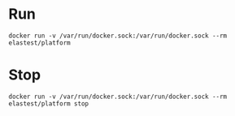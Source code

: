 # Run
```
docker run -v /var/run/docker.sock:/var/run/docker.sock --rm elastest/platform
```

# Stop
```
docker run -v /var/run/docker.sock:/var/run/docker.sock --rm elastest/platform stop
```
